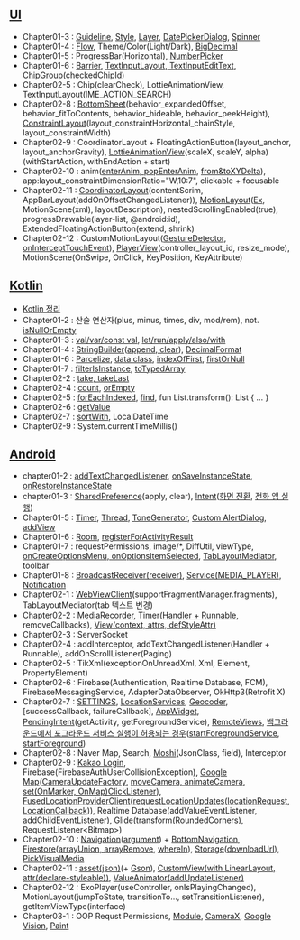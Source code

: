## [UI](https://github.com/dev-baik/Android-FastCampus/blob/master/document/UI%20%EC%A0%95%EB%A6%AC.md)
- Chapter01-3 : [Guideline](https://github.com/dev-baik/Android-FastCampus/blob/master/document/UI%20%EC%A0%95%EB%A6%AC.md#Guideline), [Style](https://github.com/dev-baik/Android-FastCampus/blob/master/document/UI%20%EC%A0%95%EB%A6%AC.md#Style), [Layer](https://github.com/dev-baik/Android-FastCampus/blob/master/document/UI%20%EC%A0%95%EB%A6%AC.md#Layer), [DatePickerDialog](https://github.com/dev-baik/Android-FastCampus/blob/master/document/UI%20%EC%A0%95%EB%A6%AC.md#DatePickerDialog), [Spinner](https://github.com/dev-baik/Android-FastCampus/blob/master/document/UI%20%EC%A0%95%EB%A6%AC.md#Spinner)
- Chapter01-4 : [Flow](https://github.com/dev-baik/Android-FastCampus/blob/master/document/UI%20%EC%A0%95%EB%A6%AC.md#flow), Theme/Color(Light/Dark), [BigDecimal](https://ducktyping.tistory.com/19)
- Chapter01-5 : ProgressBar(Horizontal), [NumberPicker](https://min-wachya.tistory.com/218)
- Chapter01-6 : [Barrier](https://github.com/dev-baik/Android-FastCampus/blob/master/document/UI%20%EC%A0%95%EB%A6%AC.md#Barrier), [TextInputLayout, TextInputEditText](https://github.com/dev-baik/Android-FastCampus/blob/master/document/UI%20%EC%A0%95%EB%A6%AC.md#TextInputLayout-TextInputEditText), [ChipGroup](https://github.com/dev-baik/Android-FastCampus/blob/master/document/UI%20%EC%A0%95%EB%A6%AC.md#ChipGroup)(checkedChipId)
- Chapter02-5 : Chip(clearCheck), LottieAnimationView, TextInputLayout(IME_ACTION_SEARCH)
- Chapter02-8 : [BottomSheet](https://m2.material.io/components/sheets-bottom/android#using-bottom-sheets)(behavior_expandedOffset, behavior_fitToContents, behavior_hideable, behavior_peekHeight), [ConstraintLayout](https://developer.android.com/reference/android/support/constraint/ConstraintLayout)(layout_constraintHorizontal_chainStyle, layout_constraintWidth)
- Chapter02-9 : CoordinatorLayout + FloatingActionButton(layout_anchor, layout_anchorGravity), [LottieAnimationView](https://m.blog.naver.com/saqwzx002/222111854733)(scaleX, scaleY, alpha)(withStartAction, withEndAction + start)
- Chapter02-10 : anim([enterAnim, popEnterAnim](https://philosopher-chan.tistory.com/1501), [from&toXYDelta](https://ggoreb.tistory.com/8)), app:layout_constraintDimensionRatio="W,10:7", clickable + focusable
- Chapter02-11 : [CoordinatorLayout](https://kangmin1012.tistory.com/33)(contentScrim, AppBarLayout(addOnOffsetChangedListener)), [MotionLayout](https://developer.android.com/training/constraint-layout/motionlayout?hl=ko)([Ex](https://developer.android.com/develop/ui/views/animations/motionlayout/examples), MotionScene(xml), layoutDescription), nestedScrollingEnabled(true), progressDrawable(layer-list, @android:id), ExtendedFloatingActionButton(extend, shrink) 
- Chapter02-12 : CustomMotionLayout([GestureDetector](https://developer.android.com/training/gestures/detector?hl=ko#detect-a-subset-of-supported-gestures), [onInterceptTouchEvent](https://developer.android.com/training/gestures/viewgroup?hl=ko)), [PlayerView](https://github.com/google/ExoPlayer)(controller_layout_id, resize_mode), MotionScene(OnSwipe, OnClick, KeyPosition, KeyAttribute)

## [Kotlin](https://velog.io/@dev-baik/Kotlin)
- [Kotlin 정리](https://github.com/dev-baik/Android-FastCampus/blob/master/document/Kotlin%20%EC%A0%95%EB%A6%AC.md)
- Chapter01-2 : 산술 연산자(plus, minus, times, div, mod/rem), not. [isNullOrEmpty](https://codechacha.com/ko/kotlin-string-null-empty-check/)
- Chapter01-3 : [val/var/const val](https://velog.io/@dev-baik/%EB%B3%80%EC%88%98-%EC%84%A0%EC%96%B8), [let/run/apply/also/with](https://velog.io/@dev-baik/%EB%B2%94%EC%9C%84-%EC%A7%80%EC%A0%95-%ED%95%A8%EC%88%98)
- Chapter01-4 : [StringBuilder](https://velog.io/@dev-baik/String-vs-StringBuilder-vs-StringBuffer)([append, clear](https://kotlinlang.org/api/latest/jvm/stdlib/kotlin.text/-string-builder/)), [DecimalFormat](https://github.com/dev-baik/Android-FastCampus/blob/master/document/Android%20%EC%A0%95%EB%A6%AC.md#DecimalFormat)
- Chapter01-6 : [Parcelize](https://developer.android.com/kotlin/parcelize?hl=ko), [data class](https://velog.io/@dev-baik/Data-Class), [indexOfFirst](https://gold.gitbook.io/kotlin/collections/elements-operations/indexoffirst), [firstOrNull](https://gold.gitbook.io/kotlin/collections/elements-operations/firstornull)
- Chapter01-7 : [filterIsInstance](https://blog.yena.io/studynote/2020/01/22/Kotlin-Collection-Filter.html), [toTypedArray](https://www.techiedelight.com/ko/convert-list-to-array-kotlin/)
- Chapter02-2 : [take, takeLast](https://kotlinworld.com/12)
- Chapter02-4 : [count](https://kotlinlang.org/api/latest/jvm/stdlib/kotlin.collections/count.html), [orEmpty](https://kotlinlang.org/api/latest/jvm/stdlib/kotlin.collections/or-empty.html)
- Chapter02-5 : [forEachIndexed](https://kotlinlang.org/api/latest/jvm/stdlib/kotlin.collections/for-each-indexed.html), [find](https://kotlinlang.org/api/latest/jvm/stdlib/kotlin.collections/find.html), fun List<NewsItem>.transform(): List<NewsModel> { ... }
- Chapter02-6 : [getValue](https://kotlinlang.org/api/latest/jvm/stdlib/kotlin/get-value.html)
- Chapter02-7 : [sortWith](https://codechacha.com/ko/kotlin-sorting-list/), LocalDateTime
- Chapter02-9 : System.currentTimeMillis()


## [Android](https://github.com/dev-baik/Android-FastCampus/blob/master/document/Android%20%EC%A0%95%EB%A6%AC.md)
- chapter01-2 : [addTextChangedListener](https://hulrud.tistory.com/37), [onSaveInstanceState](https://developer.android.com/guide/components/activities/activity-lifecycle?hl=ko#save-simple,-lightweight-ui-state-using-onsaveinstancestate), [onRestoreInstanceState](https://developer.android.com/guide/components/activities/activity-lifecycle?hl=ko#restore-activity-ui-state-using-saved-instance-state)
- chapter01-3 : [SharedPreference](https://developer.android.com/training/data-storage/shared-preferences?hl=ko)(apply, clear), [Intent](https://developer.android.com/guide/components/intents-filters?hl=ko)([화면 전환](https://developer.android.com/training/basics/firstapp/starting-activity?hl=ko), [전화 앱 실행](https://developer.android.com/guide/components/intents-common?hl=ko#DialPhone))
- Chapter01-5 : [Timer](https://magicalcode.tistory.com/entry/%EC%BD%94%ED%8B%80%EB%A6%B0%EC%9C%BC%EB%A1%9C-%EC%95%88%EB%93%9C%EB%A1%9C%EC%9D%B4%EB%93%9C2), [Thread](https://github.com/dev-baik/Android-FastCampus/blob/master/document/Android%20%EC%A0%95%EB%A6%AC.md#thread), [ToneGenerator](https://developer.android.com/reference/android/media/ToneGenerator), [Custom AlertDialog](https://github.com/dev-baik/Android-FastCampus/blob/master/document/Android%20%EC%A0%95%EB%A6%AC.md#Custom-AlertDialog), [addView](https://github.com/dev-baik/Android-FastCampus/blob/master/document/Android%20%EC%A0%95%EB%A6%AC.md#addView)
- Chapter01-6 : [Room](정리중), [registerForActivityResult](https://developer.android.com/training/basics/intents/result?hl=ko)
- Chapter01-7 : requestPermissions, image/*, DiffUtil, viewType, [onCreateOptionsMenu, onOptionsItemSelected](https://github.com/dev-baik/Android-FastCampus/blob/master/document/Android%20%EC%A0%95%EB%A6%AC.md#%EC%98%B5%EC%85%98-%EB%A9%94%EB%89%B4), [TabLayoutMediator](https://dev-baik.tistory.com/entry/ViewPager2%EB%A5%BC-%EC%82%AC%EC%9A%A9%ED%95%98%EC%97%AC-Tab%EC%9C%BC%EB%A1%9C-%EC%8A%A4%EC%99%80%EC%9D%B4%ED%94%84-%EB%B7%B0-%EB%A7%8C%EB%93%A4%EA%B8%B0), toolbar 
- Chapter01-8 : [BroadcastReceiver(receiver)](https://dev-baik.tistory.com/entry/Broadcast-Receiver-Codelab-PowerReceiver), [Service(MEDIA_PLAYER)](https://dev-baik.tistory.com/entry/Service-Component), [Notification](https://developer.android.com/training/notify-user/build-notification?hl=ko)
- Chapter02-1 : [WebViewClient](https://readystory.tistory.com/181)(supportFragmentManager.fragments), TabLayoutMediator(tab 텍스트 변경)
- Chapter02-2 : [MediaRecorder](https://developer.android.com/guide/topics/media/mediarecorder?hl=ko), Timer([Handler + Runnable](정리중), removeCallbacks), [View(context, attrs, defStyleAttr)](https://velog.io/@dev-baik/View)
- Chapter02-3 : ServerSocket
- Chapter02-4 : addInterceptor, addTextChangedListener(Handler + Runnable), addOnScrollListener(Paging)
- Chapter02-5 : TikXml(exceptionOnUnreadXml, Xml, Element, PropertyElement)
- Chapter02-6 : Firebase(Authentication, Realtime Database, FCM), FirebaseMessagingService, AdapterDataObserver, OkHttp3(Retrofit X)
- Chapter02-7 : [SETTINGS](https://hellose7.tistory.com/84), [LocationServices](https://developer.android.com/training/location/retrieve-current?hl=ko), [Geocoder](https://developer.android.com/reference/kotlin/android/location/Geocoder), [successCallback, failureCallback], [AppWidget](https://developer.android.com/guide/topics/appwidgets?hl=ko), [PendingIntent](https://velog.io/@haero_kim/Android-PendingIntent-%EA%B0%9C%EB%85%90-%EC%9D%B5%ED%9E%88%EA%B8%B0)(getActivity, getForegroundService), [RemoteViews](https://developer.android.com/guide/topics/appwidgets?hl=ko#CreatingLayout), [백그라운드에서 포그라운드 서비스 실행이 허용되는 경우](https://developer.android.com/about/versions/12/foreground-services?hl=ko#cases-fgs-background-starts-allowed)([startForegroundService](https://developer.android.com/develop/background-work/services/foreground-services?hl=ko), [startForeground](https://developer.android.com/guide/components/services?hl=ko#Foreground))
- Chapter02-8 : Naver Map, Search, [Moshi](https://github.com/square/moshi)(JsonClass, field), Interceptor
- Chapter02-9 : [Kakao Login](https://developers.kakao.com/docs/latest/ko/kakaologin/android), Firebase(FirebaseAuthUserCollisionException), [Google Map](https://developers.google.com/maps/documentation/android-sdk/start?hl=ko)([CameraUpdateFactory](https://developers.google.com/maps/documentation/android-sdk/views?hl=ko#moving_the_camera), [moveCamera, animateCamera](https://developers.google.com/maps/documentation/android-sdk/views?hl=ko#updating_the_camera_view), [set(OnMarker, OnMap)ClickListener](https://developers.google.com/android/reference/com/google/android/gms/maps/GoogleMap)), [FusedLocationProviderClient](https://developer.android.com/training/location/retrieve-current?hl=ko)([requestLocationUpdates](https://developer.android.com/training/location/retrieve-current?hl=ko#BestEstimate)([locationRequest](https://developer.android.com/training/location/change-location-settings?hl=ko), [LocationCallback](https://developer.android.com/training/location/request-updates?hl=ko))), Realtime Database(addValueEventListener, addChildEventListener), Glide(transform(RoundedCorners), RequestListener\<Bitmap>)
- Chapter02-10 : [Navigation](https://developer.android.com/guide/navigation/navigation-getting-started?hl=ko)([argument](https://developer.android.com/guide/navigation/navigation-pass-data?hl=ko)) + [BottomNavigation](https://developer.android.com/guide/navigation/navigation-ui?hl=ko#bottom_navigation), [Firestore](https://firebase.google.com/docs/firestore/quickstart?hl=ko)([arrayUnion, arrayRemove](https://firebase.google.com/docs/firestore/manage-data/add-data?hl=ko#update_elements_in_an_array), [whereIn](https://firebase.google.com/docs/firestore/query-data/queries?hl=ko#in_not-in_and_array-contains-any)), [Storage](https://firebase.google.com/docs/storage/android/upload-files?hl=ko#upload_from_a_local_file)([downloadUrl](https://firebase.google.com/docs/storage/android/upload-files?hl=ko#get_a_download_url)), [PickVisualMedia](https://developer.android.com/training/data-storage/shared/photopicker?hl=ko)
- Chapter02-11 : [asset(json)](https://chachas.tistory.com/73)(+ [Gson](https://github.com/google/gson)), [CustomView(with LinearLayout, attr(declare-styleable))](https://developer.android.com/training/custom-views/create-view?hl=ko), [ValueAnimator(addUpdateListener)](https://developer.android.com/guide/topics/graphics/prop-animation?hl=ko)
- Chapter02-12 : ExoPlayer(useController, onIsPlayingChanged), MotionLayout(jumpToState, transitionTo..., setTransitionListener), getItemViewType(interface)
- Chapter03-1 : OOP Requst Permissions, [Module](https://developer.android.com/topic/modularization?hl=ko), [CameraX](https://developer.android.com/training/camerax?hl=ko), [Google Vision](https://developers.google.com/ml-kit/vision/face-detection?hl=ko), [Paint](https://developer.android.com/reference/android/graphics/Paint)